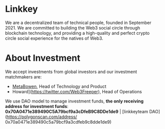 # Linkkey
We are a decentralized team of technical people, founded in September 2021. 
We are committed to building the Web3 social circle through blockchain technology, and providing a high-quality and perfect crypto circle social experience for the natives of Web3.

# About Investment
We accept investments from global investors and our investment matchmakers are: 
- [MetaBowen](https://twitter.com/_MetaBowen), Head of Technology and Product
- Howard](https://twitter.com/Web3Freeper), Head of Operations

We use DAO model to manage investment funds, **the only receiving address for investment funds**: **0x70A0471e389490C5A79bcf9a3cDfeB9C8DDe1de9** | [linkkeyteam DAO](https://polygonscan.com/address/ 0x70a0471e389490c5a79bcf9a3cdfeb9c8dde1de9)
